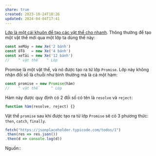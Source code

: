 ```yaml
---
share: true
created: 2023-10-24T18:26
updated: 2024-04-04T17:41
---
```


[Lớp là một cái khuôn để tạo các vật thể cho nhanh](../../../../../Kh%C3%A1i%20ni%E1%BB%87m%20c%C6%A1%20b%E1%BA%A3n%20v%C3%A0%20nguy%C3%AAn%20l%C3%BD%20l%E1%BA%ADp%20tr%C3%ACnh/Kh%C3%A1i%20ni%E1%BB%87m%20c%C6%A1%20b%E1%BA%A3n%20v%E1%BB%81%20l%E1%BA%ADp%20tr%C3%ACnh%20h%C6%B0%E1%BB%9Bng%20v%E1%BA%ADt%20th%E1%BB%83/V%E1%BA%ADt%20th%E1%BB%83,%20l%E1%BB%9Bp/L%E1%BB%9Bp%20l%C3%A0%20m%E1%BB%99t%20c%C3%A1i%20khu%C3%B4n%20%C4%91%E1%BB%83%20t%E1%BA%A1o%20c%C3%A1c%20v%E1%BA%ADt%20th%E1%BB%83%20cho%20nhanh.md). Thông thường để tạo một vật thể mới qua một lớp ta dùng thế này:
```js
const xeMáy = new Xe('2 bánh')
const ôTô   = new Xe('4 bánh')
const xeTải = new Xe('12 bánh')
//    ^ vật thể   ^ Lớp
```

Promise là một vật thể, và nó được tạo ra từ lớp `Promise`. Lớp này không nhận đối số là chuỗi như bình thường mà là cả một hàm:
```js
const promise = new Promise(hàm)
//    ^ vật thể     ^ Lớp
```

Hàm này được quy định có 2 đối số có tên là `resolve` và `reject`:
```js
function hàm(resolve, reject) {} 
```

Vật thể `promise` sau khi được tạo ra từ lớp `Promise` sẽ có 3 phương thức: `then`, `catch`, `finally`. 


```js
fetch("https://jsonplaceholder.typicode.com/todos/1")
.then(res => res.json())
.then(d => console.log(d))
```
Nguồn::

